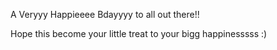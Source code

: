 A Veryyy Happieeee Bdayyyy to all out there!!

Hope this become your little treat to your bigg happinesssss :) 
